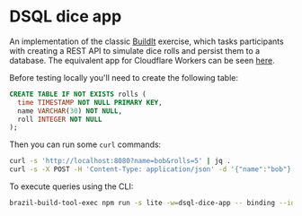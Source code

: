 # DSQL dice app

An implementation of the classic [BuildIt](https://w.amazon.com/bin/view/AWS/Serverless/Developer_Advocate_Team/Content/BuildIt) exercise, which tasks participants with creating a REST API to simulate dice rolls and persist them to a database. The equivalent app for Cloudflare Workers can be seen [here](https://quip-amazon.com/YxMJA5DaTsk9/willigaus-experience-using-Cloudflare-Workers#temp:C:GJV693d2923c0184a1b8842d37cc).

Before testing locally you'll need to create the following table:

```sql
CREATE TABLE IF NOT EXISTS rolls (
  time TIMESTAMP NOT NULL PRIMARY KEY,
  name VARCHAR(30) NOT NULL,
  roll INTEGER NOT NULL
);
```

Then you can run some `curl` commands:

```sh
curl -s 'http://localhost:8080?name=bob&rolls=5' | jq .
curl -s -X POST -H 'Content-Type: application/json' -d '{"name":"bob"}' 'http://localhost:8080' | jq .
```

To execute queries using the CLI:

```sh
brazil-build-tool-exec npm run -s lite -w=dsql-dice-app -- binding --id MY_DATABASE query "SELECT CURRENT_TIMESTAMP;"
```
